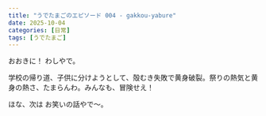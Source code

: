 ```yaml
---
title: "うでたまごのエピソード 004 - gakkou-yabure"
date: 2025-10-04
categories: [日常]
tags: [うでたまご]
---
```


おおきに！ わしやで。

学校の帰り道、子供に分けようとして、殻むき失敗で黄身破裂。祭りの熱気と黄身の熱さ、たまらんわ。みんなも、冒険せえ！

ほな、次は お笑いの話やで～。